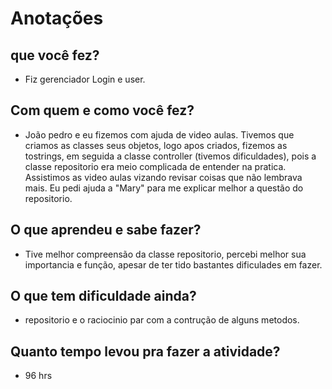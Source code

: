 # Anotações

##  que você fez?

- Fiz gerenciador Login e user.

## Com quem e como você fez?

- João pedro e eu fizemos com ajuda de video aulas. Tivemos que criamos as classes seus objetos, logo apos criados, fizemos as tostrings, em seguida a classe controller (tivemos  dificuldades), pois a classe repositorio era meio complicada de entender na pratica. Assistimos as video aulas vizando revisar coisas que não lembrava mais. Eu pedi ajuda a "Mary" para me explicar melhor a questão do repositorio.

## O que aprendeu e sabe fazer?

- Tive melhor compreensão da classe repositorio, percebi melhor sua importancia e função, apesar de ter tido bastantes dificulades em fazer.

## O que tem dificuldade ainda?

- repositorio e o raciocinio par com a contrução de alguns metodos.


## Quanto tempo levou pra fazer a atividade?

- 96 hrs

